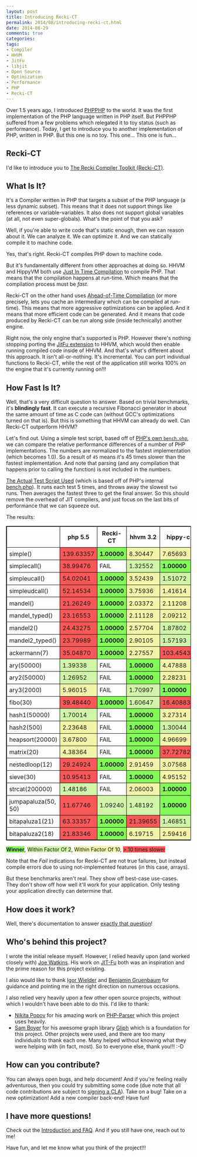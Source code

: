 ```yaml
---
layout: post
title: Introducing Recki-CT
permalink: 2014/08/introducing-recki-ct.html
date: 2014-08-29
comments: true
categories:
tags:
- Compiler
- HHVM
- JitFu
- libjit
- Open Source
- Optimization
- Performance
- PHP
- Recki-CT
---
```

Over 1.5 years ago, I introduced [PHPPHP](https://github.com/ircmaxell/PHPPHP) to the world. It was the first implementation of the PHP language written in PHP itself. But PHPPHP suffered from a few problems which relegated it to toy status (such as performance). Today, I get to introduce you to another implementation of PHP, written in PHP. But this one is no toy. This one... This one is fun...
<!--more-->


## Recki-CT

I'd like to introduce you to [The Recki Compiler Toolkit (Recki-CT)](https://github.com/google/recki-ct).

## What Is It?

It's a Compiler written in PHP that targets a subset of the PHP language (a less dynamic subset). This means that it does not support things like references or variable-variables. It also does not support global variables (at all, not even super-globals). What's the point of that you ask?

Well, if you're able to write code that's static enough, then we can reason about it. We can analyze it. We can optimize it. And we can statically compile it to machine code.

Yes, that's right. Recki-CT compiles PHP down to machine code.

But it's fundamentally different from other approaches at doing so. HHVM and HippyVM both use [Just In Time Compilation](http://en.wikipedia.org/wiki/Just-in-time_compilation) to compile PHP. That means that the compilation happens at run-time. Which means that the compilation process must be *fast*.

Recki-CT on the other hand uses [Ahead-of-Time Compilation](http://en.wikipedia.org/wiki/AOT_compiler) (or more precisely, lets you cache an intermediary which can be compiled at run-time). This means that more aggressive optimizations can be applied. And it means that more efficient code can be generated. And it means that code produced by Recki-CT can be run along side (inside technically) another engine.

Right now, the only engine that's supported is PHP. However there's nothing stopping porting the [JitFu extension](https://github.com/krakjoe/jitfu) to HHVM, which would then enable running compiled code inside of HHVM. And that's what's different about this approach. It isn't all-or-nothing. It's incremental. You can port individual functions to Recki-CT, while the rest of the application still works 100% on the engine that it's currently running on!!!

## How Fast Is It?

Well, that's a very difficult question to answer. Based on trivial benchmarks, it's **blindingly fast**. It can execute a recursive Fibonacci generator in about the same amount of time as C code can (without GCC's optimizations turned on that is). But this is something that HHVM can already do well. Can Recki-CT outperform HHVM?

Let's find out. Using a simple test script, based off of [PHP's own `bench.php`](http://lxr.php.net/xref/PHP_TRUNK/Zend/bench.php), we can compare the relative performance differences of a number of PHP implementations. The numbers are normalized to the fastest implementation (which becomes 1.0). So a result of `45` means it's 45 times slower than the fastest implementation. And note that parsing (and any compilation that happens prior to calling the function) is not included in the numbers.

[The Actual Test Script Used](https://gist.github.com/ircmaxell/8859d7f1bbee7b2f6e16) (which is based off of PHP's internal [bench.php](https://github.com/php/php-src/blob/master/Zend/bench.php)). It runs each test 5 times, and throws away the slowest `two` runs. Then averages the fastest three to get the final answer. So this should remove the overhead of JIT compilers, and just focus on the last bits of performance that we can squeeze out.

The results:

<style type="text/css">.benchmark {border: 1px solid black;border-spacing: 0px;}.benchmark td {padding: 0.4em;border: 1px solid black;}.benchmark th {padding: 0.5em;border: 1px solid black;}.win {font-weight: bold;background-color: #82FA58;}.lose1 {background-color: #D0F5A9;}.lose10 {background-color: #F2F5A9;}.losebad {background-color: #FA5858;}</style>

<table class="benchmark"><thead><tr><th></th><th>php 5.5</th><th>Recki-CT</th><th>hhvm 3.2</th><th>hippy-c</th><th>qb</th></tr></thead><tbody><tr><td>simple()</td><td class="losebad">139.63357</td><td class="win">1.00000</td><td class="lose10">8.30447</td><td class="lose10">7.65693</td><td class="lose10">8.35018</td></tr><tr><td>simplecall()</td><td class="losebad">38.99476</td><td>FAIL</td><td class="lose1">1.32552</td><td class="win">1.00000</td><td>FAIL</td></tr><tr><td>simpleucall()</td><td class="losebad">54.02041</td><td class="win">1.00000</td><td class="lose10">3.52439</td><td class="lose1">1.51072</td><td class="losebad">47.91090</td></tr><tr><td>simpleudcall()</td><td class="losebad">52.14534</td><td class="win">1.00000</td><td class="lose10">3.75936</td><td class="lose10">1.41614</td><td class="losebad">47.55259</td></tr><tr><td>mandel()</td><td class="losebad">21.26249</td><td class="win">1.00000</td><td class="lose10">2.03372</td><td class="lose10">2.11208</td><td>FAIL</td></tr><tr><td>mandel_typed()</td><td class="losebad">23.16553</td><td class="win">1.00000</td><td class="lose10">2.11128</td><td class="lose10">2.09212</td><td class="lose10">3.00061</td></tr><tr><td>mandel2()</td><td class="losebad">24.43275</td><td class="win">1.00000</td><td class="lose10">2.57704</td><td class="lose1">1.87802</td><td>FAIL</td></tr><tr><td>mandel2_typed()</td><td class="losebad">23.79989</td><td class="win">1.00000</td><td class="lose10">2.90105</td><td class="lose1">1.57193</td><td class="lose10">7.11054</td></tr><tr><td>ackermann(7)</td><td class="losebad">35.04870</td><td class="win">1.00000</td><td class="lose10">2.27557</td><td class="losebad">103.45436</td><td class="losebad">621.72526</td></tr><tr><td>ary(50000)</td><td class="lose1">1.39338</td><td>FAIL</td><td class="win">1.00000</td><td class="lose10">4.47888</td><td>FAIL</td></tr><tr><td>ary2(50000)</td><td class="lose1">1.26952</td><td>FAIL</td><td class="win">1.00000</td><td class="lose10">2.28231</td><td>FAIL</td></tr><tr><td>ary3(2000)</td><td class="lose10">5.96015</td><td>FAIL</td><td class="lose1">1.70997</td><td class="win">1.00000</td><td>FAIL</td></tr><tr><td>fibo(30)</td><td class="losebad">39.48440</td><td class="win">1.00000</td><td class="lose1">1.60647</td><td class="losebad">16.40883</td><td>FAIL</td></tr><tr><td>hash1(50000)</td><td class="lose1">1.70014</td><td>FAIL</td><td class="win">1.00000</td><td class="lose10">3.27314</td><td>FAIL</td></tr><tr><td>hash2(500)</td><td class="lose10">2.23648</td><td>FAIL</td><td class="win">1.00000</td><td class="lose1">1.30044</td><td>FAIL</td></tr><tr><td>heapsort(20000)</td><td class="lose10">3.67800</td><td>FAIL</td><td class="win">1.00000</td><td class="lose10">4.96699</td><td>FAIL</td></tr><tr><td>matrix(20)</td><td class="lose10">4.38364</td><td>FAIL</td><td class="win">1.00000</td><td class="losebad">37.72782</td><td>FAIL</td></tr><tr><td>nestedloop(12)</td><td class="losebad">29.24924</td><td class="win">1.00000</td><td class="lose10">2.91459</td><td class="lose10">3.07568</td><td>FAIL</td></tr><tr><td>sieve(30)</td><td class="losebad">10.95413</td><td>FAIL</td><td class="win">1.00000</td><td class="lose10">4.95152</td><td>FAIL</td></tr><tr><td>strcat(200000)</td><td class="lose1">1.48186</td><td>FAIL</td><td class="lose10">2.06003</td><td class="win">1.00000</td><td>FAIL</td></tr><tr><td>jumpapaluza(50, 50)</td><td class="losebad">11.67746</td><td class="lose1">1.09240</td><td class="lose1">1.48192</td><td class="win">1.00000</td><td>FAIL</td></tr><tr><td>bitapaluza1(21)</td><td class="losebad">63.33357</td><td class="win">1.00000</td><td class="losebad">21.39655</td><td class="lose1">1.46851</td><td>FAIL</td></tr><tr><td>bitapaluza2(18)</td><td class="losebad">21.83346</td><td class="win">1.00000</td><td class="lose10">6.19715</td><td class="lose10">2.59416</td><td>FAIL</td></tr></tbody></table>
<span class="win">Winner</span>, <span class="lose1">Within Factor Of 2</span>, <span class="lose10">Within Factor Of 10</span>, <span class="losebad">> 10 times slower</span>

Note that the *Fail* indications for Recki-CT are not true failures, but instead compile errors due to using not-implemented features (in this case, arrays).

But these benchmarks aren't real. They show off best-case use-cases. They don't show off how well it'll work for your application. Only testing your application directly can determine that.

## How does it work?

Well, there's documentation to answer [exactly that question](https://github.com/google/recki-ct/blob/master/doc/2_basic_operation.md)!

## Who's behind this project?

I wrote the initial release myself. However, I relied heavily upon (and worked closely with) [Joe Watkins](https://twitter.com/krakjoe). His work on [JIT-Fu](https://github.com/krakjoe/jitfu) both was an inspiration and the prime reason for this project existing.

I also would like to thank [Igor Wielder](https://twitter.com/igorwhiletrue) and [Benjamin Gruenbaum](http://stackoverflow.com/users/1348195/benjamin-gruenbaum) for guidance and pointing me in the right direction on numerous occasions.

I also relied very heavily upon a few other open source projects, without which I wouldn't have been able to do this. I'd like to thank:

 * [Nikita Popov](https://twitter.com/nikita_ppv) for his amazing work on [PHP-Parser](https://github.com/nikic/PHP-Parser/) which this project uses heavily.
 * [Sam Boyer](https://twitter.com/sdboyer) for his awesome graph library [Gliph](https://github.com/sdboyer/gliph) which is a foundation for this project.
Other projects were used, and there are too many individuals to thank each one. Many helped without knowing what they were helping with (in fact, most). So to everyone else, thank you!!! :-D

## How can you contribute?

You can always open bugs, and help document! And if you're feeling really adventurous, then you could try submitting some code (due note that all code contributions are subject to [signing a CLA](https://github.com/google/recki-ct/blob/master/CONTRIBUTING.md)). Take on a bug! Take on a new optimization! Add a new compiler back-end! Have fun!

## I have more questions!

Check out the [Introduction and FAQ](https://github.com/google/recki-ct/blob/master/doc/0_introduction.md). And if you still have one, reach out to me!

Have fun, and let me know what you think of the project!!!

